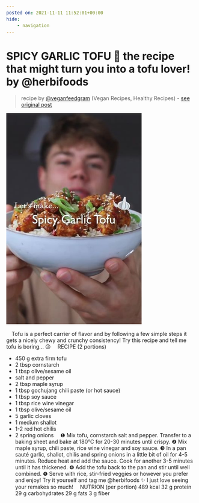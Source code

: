 ```yaml
---
posted on: 2021-11-11 11:52:01+00:00
hide:
    - navigation
---
```


# SPICY GARLIC TOFU 🧄 the recipe that might turn you into a tofu lover! by @herbifoods 

> recipe by [@veganfeedgram](https://www.instagram.com/veganfeedgram/) 
(Vegan Recipes, Healthy Recipes) - [see original post](https://instagram.com/p/CWInEUZpRjL)

![](../img/veganfeedgram_11-11-2021_1111.png)

⠀
Tofu is a perfect carrier of flavor and by following a few simple steps it gets a nicely chewy and crunchy consistency! Try this recipe and tell me tofu is boring... 😉
⠀
RECIPE (2 portions)
- 450 g extra firm tofu
- 2 tbsp cornstarch
- 1 tbsp olive/sesame oil
- salt and pepper
- 2 tbsp maple syrup
- 1 tbsp gochujang chili paste (or hot sauce)
- 1 tbsp soy sauce
- 1 tbsp rice wine vinegar
- 1 tbsp olive/sesame oil
- 5 garlic cloves
- 1 medium shallot
- 1-2 red hot chilis
- 2 spring onions
⠀
❶ Mix tofu, cornstarch salt and pepper. Transfer to a baking sheet and bake at 180°C for 20-30 minutes until crispy.
❷ Mix maple syrup, chili paste, rice wine vinegar and soy sauce.
❸ In a pan sauté garlic, shallot, chilis and spring onions in a little bit of oil for 4-5 minutes. Reduce heat and add the sauce. Cook for another 3-5 minutes until it has thickened.
❹ Add the tofu back to the pan and stir until well combined.
❺ Serve with rice, stir-fried veggies or however you prefer and enjoy!
Try it yourself and tag me @herbifoods ✨ I just love seeing your remakes so much!
⠀ 
NUTRION (per portion)
489 kcal
32 g protein
29 g carbohydrates
29 g fats
3 g fiber 